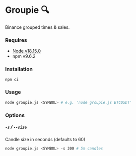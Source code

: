 # Groupie 🔍

Binance grouped times & sales.

### Requires

- [Node v18.15.0](https://nodejs.org/)
- npm v9.6.2

### Installation

```sh
npm ci
```

### Usage

```sh
node groupie.js <SYMBOL> # e.g. 'node groupie.js BTCUSDT'
```

### Options

##### `-s` / `--size`

Candle size in seconds (defaults to 60)

```sh
node groupie.js <SYMBOL> -s 300 # 5m candles
```

